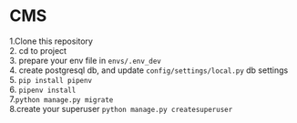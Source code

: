 # CMS
1.Clone this repository  
2. cd to project  
3. prepare your env file in ```envs/.env_dev```  
4. create postgresql db, and update ```config/settings/local.py``` db settings  
5. ```pip install pipenv```  
6. ```pipenv install```  
7.```python manage.py migrate```  
8.create your superuser ```python manage.py createsuperuser```
